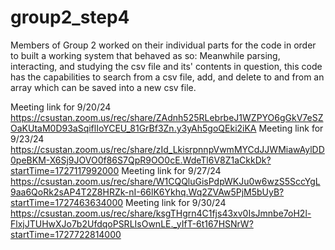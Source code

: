 # group2_step4
Members of Group 2 worked on their individual parts for the code in order to built a working system that behaved as so:
Meanwhile parsing, interacting, and studying the csv file and its' contents in question, this code has the capabilities to search from a csv file, add, and delete to and from an array which can be saved into a new csv file. 

Meeting link for 9/20/24
https://csustan.zoom.us/rec/share/ZAdnh525RLebrbeJ1WZPYO6gGkV7eSZOaKUtaM0D93aSqiflIoYCEU_81GrBf3Zn.y3yAh5goQEki2iKA 
Meeting link for 9/23/24
https://csustan.zoom.us/rec/share/zId_LkisrpnnpVwmMYCdJJWMiawAylDD0peBKM-X6Sj9JOVO0f86S7QpR9OO0cE.WdeTl6V8Z1aCkkDk?startTime=1727117992000 
Meeting link for 9/27/24
https://csustan.zoom.us/rec/share/W1CQQluGisPdpWKJu0w6wzS5SccYgL9aa6QoRk2sAP4T2Z8HRZk-nI-66lK6Ykhq.Wq2ZVAw5PjM5bUyB?startTime=1727463634000 
Meeting link for 9/30/24
https://csustan.zoom.us/rec/share/ksgTHgrn4C1fjs43xv0IsJmnbe7oH2l-FlxjJTUHwXJo7b2UfdqoPSRLIsOwnLE._yIfT-6t167HSNrW?startTime=1727722814000
